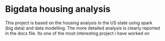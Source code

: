 # Bigdata housing analysis

This project is  based on the housing analysis in the US state using spark (big data) and data modelling. The more detailed analysis is clearly reported in the docx file. Its one of the most interesting project i have worked on
